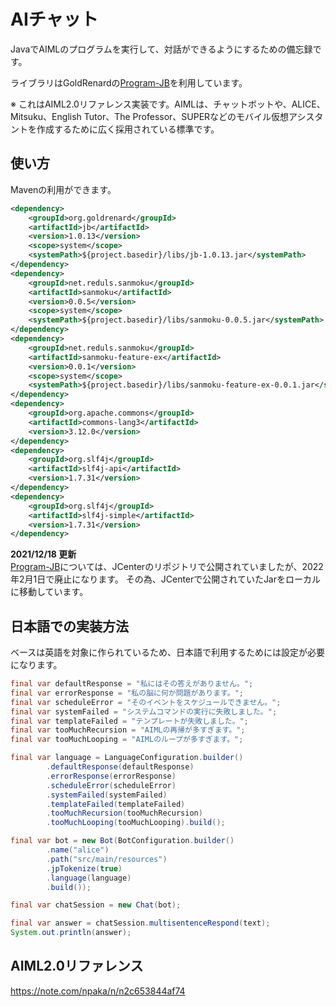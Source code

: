 # AIチャット

JavaでAIMLのプログラムを実行して、対話ができるようにするための備忘録です。

ライブラリはGoldRenardの[Program-JB](https://github.com/GoldRenard/Program-JB)を利用しています。

※ これはAIML2.0リファレンス実装です。AIMLは、チャットボットや、ALICE、Mitsuku、English Tutor、The Professor、SUPERなどのモバイル仮想アシスタントを作成するために広く採用されている標準です。

## 使い方

Mavenの利用ができます。
```xml
<dependency>
    <groupId>org.goldrenard</groupId>
    <artifactId>jb</artifactId>
    <version>1.0.13</version>
    <scope>system</scope>
    <systemPath>${project.basedir}/libs/jb-1.0.13.jar</systemPath>
</dependency>
<dependency>
    <groupId>net.reduls.sanmoku</groupId>
    <artifactId>sanmoku</artifactId>
    <version>0.0.5</version>
    <scope>system</scope>
    <systemPath>${project.basedir}/libs/sanmoku-0.0.5.jar</systemPath>
</dependency>
<dependency>
    <groupId>net.reduls.sanmoku</groupId>
    <artifactId>sanmoku-feature-ex</artifactId>
    <version>0.0.1</version>
    <scope>system</scope>
    <systemPath>${project.basedir}/libs/sanmoku-feature-ex-0.0.1.jar</systemPath>
</dependency>
<dependency>
    <groupId>org.apache.commons</groupId>
    <artifactId>commons-lang3</artifactId>
    <version>3.12.0</version>
</dependency>
<dependency>
    <groupId>org.slf4j</groupId>
    <artifactId>slf4j-api</artifactId>
    <version>1.7.31</version>
</dependency>
<dependency>
    <groupId>org.slf4j</groupId>
    <artifactId>slf4j-simple</artifactId>
    <version>1.7.31</version>
</dependency>
```

**2021/12/18 更新**<br>
[Program-JB](https://github.com/GoldRenard/Program-JB)については、JCenterのリポジトリで公開されていましたが、2022年2月1日で廃止になります。
その為、JCenterで公開されていたJarをローカルに移動しています。 

## 日本語での実装方法
ベースは英語を対象に作られているため、日本語で利用するためには設定が必要になります。

```java
final var defaultResponse = "私にはその答えがありません。";
final var errorResponse = "私の脳に何か問題があります。";
final var scheduleError = "そのイベントをスケジュールできません。";
final var systemFailed = "システムコマンドの実行に失敗しました。";
final var templateFailed = "テンプレートが失敗しました。";
final var tooMuchRecursion = "AIMLの再帰が多すぎます。";
final var tooMuchLooping = "AIMLのループが多すぎます。";

final var language = LanguageConfiguration.builder()
        .defaultResponse(defaultResponse)
        .errorResponse(errorResponse)
        .scheduleError(scheduleError)
        .systemFailed(systemFailed)
        .templateFailed(templateFailed)
        .tooMuchRecursion(tooMuchRecursion)
        .tooMuchLooping(tooMuchLooping).build();

final var bot = new Bot(BotConfiguration.builder()
        .name("alice")
        .path("src/main/resources")
        .jpTokenize(true)
        .language(language)
        .build());

final var chatSession = new Chat(bot);

final var answer = chatSession.multisentenceRespond(text);
System.out.println(answer);
```

## AIML2.0リファレンス
https://note.com/npaka/n/n2c653844af74
